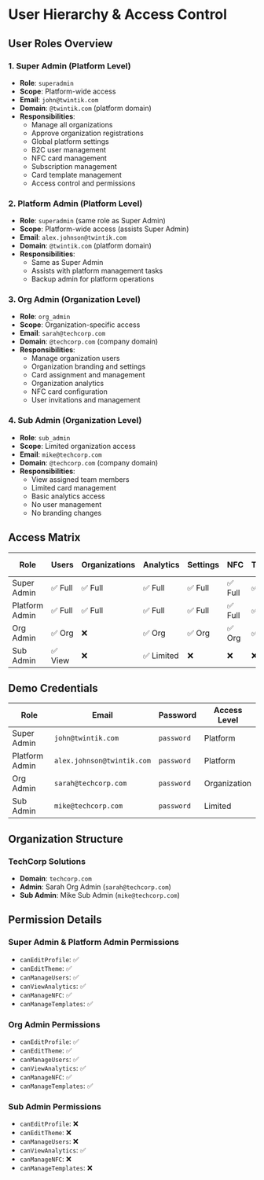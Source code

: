 # User Hierarchy & Access Control

## User Roles Overview

### 1. Super Admin (Platform Level)
- **Role**: `superadmin`
- **Scope**: Platform-wide access
- **Email**: `john@twintik.com`
- **Domain**: `@twintik.com` (platform domain)
- **Responsibilities**:
  - Manage all organizations
  - Approve organization registrations
  - Global platform settings
  - B2C user management
  - NFC card management
  - Subscription management
  - Card template management
  - Access control and permissions

### 2. Platform Admin (Platform Level)
- **Role**: `superadmin` (same role as Super Admin)
- **Scope**: Platform-wide access (assists Super Admin)
- **Email**: `alex.johnson@twintik.com`
- **Domain**: `@twintik.com` (platform domain)
- **Responsibilities**:
  - Same as Super Admin
  - Assists with platform management tasks
  - Backup admin for platform operations

### 3. Org Admin (Organization Level)
- **Role**: `org_admin`
- **Scope**: Organization-specific access
- **Email**: `sarah@techcorp.com`
- **Domain**: `@techcorp.com` (company domain)
- **Responsibilities**:
  - Manage organization users
  - Organization branding and settings
  - Card assignment and management
  - Organization analytics
  - NFC card configuration
  - User invitations and management

### 4. Sub Admin (Organization Level)
- **Role**: `sub_admin`
- **Scope**: Limited organization access
- **Email**: `mike@techcorp.com`
- **Domain**: `@techcorp.com` (company domain)
- **Responsibilities**:
  - View assigned team members
  - Limited card management
  - Basic analytics access
  - No user management
  - No branding changes

## Access Matrix

| Role | Users | Organizations | Analytics | Settings | NFC | Templates | B2C Users | Subscriptions |
|------|-------|---------------|-----------|----------|-----|-----------|-----------|---------------|
| Super Admin | ✅ Full | ✅ Full | ✅ Full | ✅ Full | ✅ Full | ✅ Full | ✅ Full | ✅ Full |
| Platform Admin | ✅ Full | ✅ Full | ✅ Full | ✅ Full | ✅ Full | ✅ Full | ✅ Full | ✅ Full |
| Org Admin | ✅ Org | ❌ | ✅ Org | ✅ Org | ✅ Org | ✅ Org | ❌ | ❌ |
| Sub Admin | ✅ View | ❌ | ✅ Limited | ❌ | ❌ | ❌ | ❌ | ❌ |

## Demo Credentials

| Role | Email | Password | Access Level |
|------|-------|----------|--------------|
| Super Admin | `john@twintik.com` | `password` | Platform |
| Platform Admin | `alex.johnson@twintik.com` | `password` | Platform |
| Org Admin | `sarah@techcorp.com` | `password` | Organization |
| Sub Admin | `mike@techcorp.com` | `password` | Limited |

## Organization Structure

### TechCorp Solutions
- **Domain**: `techcorp.com`
- **Admin**: Sarah Org Admin (`sarah@techcorp.com`)
- **Sub Admin**: Mike Sub Admin (`mike@techcorp.com`)

## Permission Details

### Super Admin & Platform Admin Permissions
- `canEditProfile`: ✅
- `canEditTheme`: ✅
- `canManageUsers`: ✅
- `canViewAnalytics`: ✅
- `canManageNFC`: ✅
- `canManageTemplates`: ✅

### Org Admin Permissions
- `canEditProfile`: ✅
- `canEditTheme`: ✅
- `canManageUsers`: ✅
- `canViewAnalytics`: ✅
- `canManageNFC`: ✅
- `canManageTemplates`: ✅

### Sub Admin Permissions
- `canEditProfile`: ❌
- `canEditTheme`: ❌
- `canManageUsers`: ❌
- `canViewAnalytics`: ✅
- `canManageNFC`: ❌
- `canManageTemplates`: ❌ 